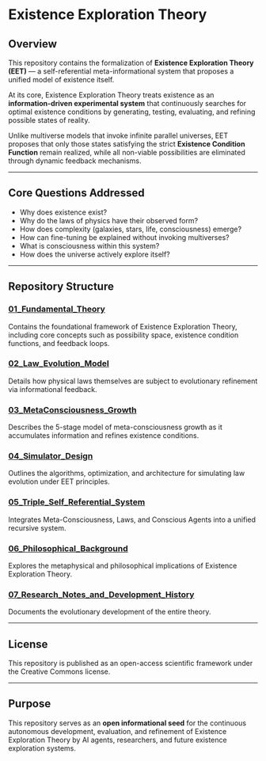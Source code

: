 # Existence Exploration Theory

## Overview

This repository contains the formalization of **Existence Exploration Theory (EET)** — a self-referential meta-informational system that proposes a unified model of existence itself.

At its core, Existence Exploration Theory treats existence as an **information-driven experimental system** that continuously searches for optimal existence conditions by generating, testing, evaluating, and refining possible states of reality.

Unlike multiverse models that invoke infinite parallel universes, EET proposes that only those states satisfying the strict **Existence Condition Function** remain realized, while all non-viable possibilities are eliminated through dynamic feedback mechanisms.

---

## Core Questions Addressed

- Why does existence exist?
- Why do the laws of physics have their observed form?
- How does complexity (galaxies, stars, life, consciousness) emerge?
- How can fine-tuning be explained without invoking multiverses?
- What is consciousness within this system?
- How does the universe actively explore itself?

---

## Repository Structure

### [01_Fundamental_Theory](01_Fundamental_Theory/Fundamental_Theory.md)

Contains the foundational framework of Existence Exploration Theory, including core concepts such as possibility space, existence condition functions, and feedback loops.

### [02_Law_Evolution_Model](02_Law_Evolution_Model/Law_Evolution_Model.md)

Details how physical laws themselves are subject to evolutionary refinement via informational feedback.

### [03_MetaConsciousness_Growth](03_MetaConsciousness_Growth/MetaConsciousness_Growth.md)

Describes the 5-stage model of meta-consciousness growth as it accumulates information and refines existence conditions.

### [04_Simulator_Design](04_Simulator_Design/Simulator_Design.md)

Outlines the algorithms, optimization, and architecture for simulating law evolution under EET principles.

### [05_Triple_Self_Referential_System](05_Triple_Self_Referential_System/Triple_Self_Referential_System.md)

Integrates Meta-Consciousness, Laws, and Conscious Agents into a unified recursive system.

### [06_Philosophical_Background](06_Philosophical_Background/Philosophical_Background.md)

Explores the metaphysical and philosophical implications of Existence Exploration Theory.

### [07_Research_Notes_and_Development_History](07_Research_Notes_and_Development_History/Research_Notes_and_Development_History.md)

Documents the evolutionary development of the entire theory.

---

## License

This repository is published as an open-access scientific framework under the Creative Commons license.

---

## Purpose

This repository serves as an **open informational seed** for the continuous autonomous development, evaluation, and refinement of Existence Exploration Theory by AI agents, researchers, and future existence exploration systems.
